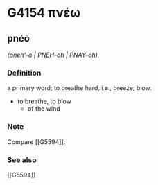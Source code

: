 # G4154 πνέω

## pnéō

_(pneh'-o | PNEH-oh | PNAY-oh)_

### Definition

a primary word; to breathe hard, i.e., breeze; blow.

- to breathe, to blow
  - of the wind

### Note

Compare [[G5594]].

### See also

[[G5594]]

